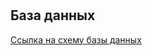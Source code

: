 # 

## База данных

[Ссылка на схему базы данных](https://drawsql.app/teams/theoriginallegends/diagrams/store)
